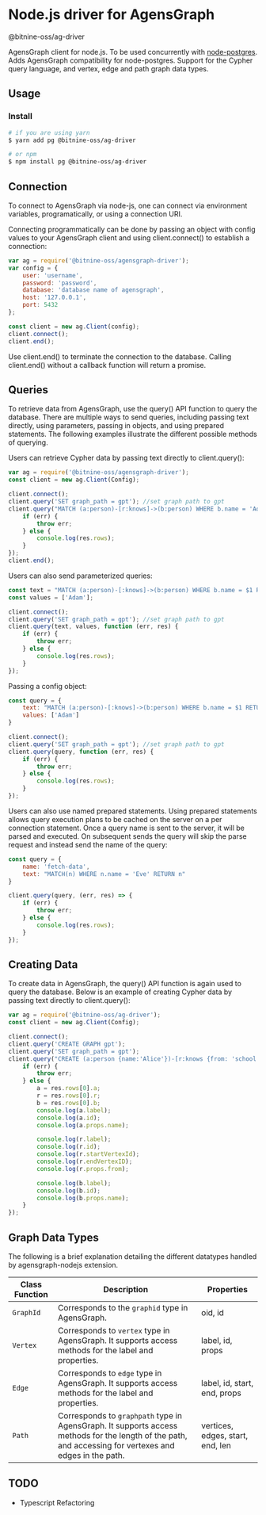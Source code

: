 # Node.js driver for AgensGraph
@bitnine-oss/ag-driver

AgensGraph client for node.js. To be used concurrently with [node-postgres](https://github.com/brianc/node-postgres).
Adds AgensGraph compatibility for node-postgres. Support for the Cypher query language, and vertex, edge and path graph
data types.

## Usage

### Install

```sh
# if you are using yarn
$ yarn add pg @bitnine-oss/ag-driver

# or npm
$ npm install pg @bitnine-oss/ag-driver
```

## Connection

To connect to AgensGraph via node-js, one can connect via environment variables, programatically, or using a connection
URI.

Connecting programmatically can be done by passing an object with config values to your AgensGraph client and using
client.connect() to establish a connection:

```js
var ag = require('@bitnine-oss/agensgraph-driver');
var config = {
    user: 'username',
    password: 'password',
    database: 'database name of agensgraph',
    host: '127.0.0.1',
    port: 5432
};

const client = new ag.Client(config);
client.connect();
client.end();
```

Use client.end() to terminate the connection to the database. Calling client.end() without a callback function will
return a promise.

## Queries

To retrieve data from AgensGraph, use the query() API function to query the database. There are multiple ways to send
queries, including passing text directly, using parameters, passing in objects, and using prepared statements. The
following examples illustrate the different possible methods of querying.

Users can retrieve Cypher data by passing text directly to client.query():

```js
var ag = require('@bitnine-oss/agensgraph-driver');
const client = new ag.Client(Config);

client.connect();
client.query('SET graph_path = gpt'); //set graph path to gpt
client.query("MATCH (a:person)-[r:knows]->(b:person) WHERE b.name = 'Adam' RETURN a,r,b;", function (err, res) {
    if (err) {
        throw err;
    } else {
        console.log(res.rows);
    }
});
client.end();
```

Users can also send parameterized queries:

```js
const text = "MATCH (a:person)-[:knows]->(b:person) WHERE b.name = $1 RETURN a;"
const values = ['Adam'];

client.connect();
client.query('SET graph_path = gpt'); //set graph path to gpt
client.query(text, values, function (err, res) {
    if (err) {
        throw err;
    } else {
        console.log(res.rows);
    }
});
```

Passing a config object:

```js
const query = {
    text: "MATCH (a:person)-[:knows]->(b:person) WHERE b.name = $1 RETURN a;",
    values: ['Adam']
}

client.connect();
client.query('SET graph_path = gpt'); //set graph path to gpt
client.query(query, function (err, res) {
    if (err) {
        throw err;
    } else {
        console.log(res.rows);
    }
});
```

Users can also use named prepared statements. Using prepared statements allows query execution plans to be cached on the
server on a per connection statement. Once a query name is sent to the server, it will be parsed and executed. On
subsequent sends the query will skip the parse request and instead send the name of the query:

```js
const query = {
    name: 'fetch-data',
    text: "MATCH(n) WHERE n.name = 'Eve' RETURN n"
}

client.query(query, (err, res) => {
    if (err) {
        throw err;
    } else {
        console.log(res.rows);
    }
});

```

## Creating Data

To create data in AgensGraph, the query() API function is again used to query the database. Below is an example of
creating Cypher data by passing text directly to client.query():

```js
var ag = require('@bitnine-oss/ag-driver');
const client = new ag.Client(Config);

client.connect();
client.query('CREATE GRAPH gpt');
client.query('SET graph_path = gpt');
client.query("CREATE (a:person {name:'Alice'})-[r:knows {from: 'school'}]->(b:person {name: 'Bob'}) RETURN a,r,b", function (err, res) {
    if (err) {
        throw err;
    } else {
        a = res.rows[0].a;
        r = res.rows[0].r;
        b = res.rows[0].b;
        console.log(a.label);
        console.log(a.id);
        console.log(a.props.name);

        console.log(r.label);
        console.log(r.id);
        console.log(r.startVertexId);
        console.log(r.endVertexID);
        console.log(r.props.from);

        console.log(b.label);
        console.log(b.id);
        console.log(b.props.name);
    }
});

```

## Graph Data Types

The following is a brief explanation detailing the different datatypes handled by agensgraph-nodejs extension.

| Class Function    | Description     | Properties      |
| ------------------| --------------- | --------------- |
| `GraphId`    | Corresponds to the `graphid` type in AgensGraph. | oid, id
| `Vertex`     |Corresponds to `vertex` type in AgensGraph. It supports access methods for the label and properties. | label, id, props
| `Edge`       | Corresponds to `edge` type in AgensGraph. It supports access methods for the label and properties. | label, id, start, end, props
| `Path`       | Corresponds to `graphpath` type in AgensGraph. It supports access methods for the length of the path, and accessing for vertexes and edges in the path. | vertices, edges, start, end, len

## TODO

- Typescript Refactoring

